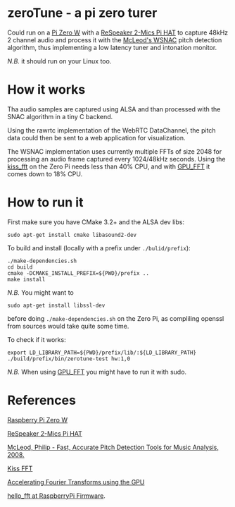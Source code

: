 # zeroTune - a pi zero turer

Could run on a [Pi Zero W] with a 
[ReSpeaker 2-Mics Pi HAT]
to capture 48kHz 2 channel audio and process it
with the [McLeod's WSNAC] pitch detection algorithm, 
thus implementing a low latency tuner and intonation
monitor.

*N.B.* it should run on your Linux too.

# How it works
Tha audio samples are captured using ALSA and than
processed with the SNAC algorithm in a tiny C backend.

Using the rawrtc implementation of the WebRTC DataChannel,
the pitch data could then be sent to a web application
for visualization.

The WSNAC implementation uses currently multiple FFTs
of size 2048 for processing an audio frame captured 
every 1024/48kHz seconds. 
Using the [kiss_fft] on the Zero Pi needs less than 40% CPU,
and with [GPU_FFT] it comes down to 18% CPU.

# How to run it
First make sure you have CMake 3.2+ and the ALSA dev libs:

    sudo apt-get install cmake libasound2-dev

To build and install (locally with a prefix under `./bulid/prefix`):

	./make-dependencies.sh
	cd build
	cmake -DCMAKE_INSTALL_PREFIX=${PWD}/prefix ..
	make install

*N.B.* You might want to

    sudo apt-get install libssl-dev
	
before doing `./make-dependencies.sh` on the Zero Pi, as compliling openssl from sources would take quite some time.

To check if it works:	

	export LD_LIBRARY_PATH=${PWD}/prefix/lib/:${LD_LIBRARY_PATH}
	./build/prefix/bin/zerotune-test hw:1,0

*N.B.* When using [GPU_FFT] you might have to run it with sudo.
	

# References
[Pi Zero W]: https://en.wikipedia.org/wiki/Raspberry_Pi#Pi_Zero
[ReSpeaker 2-Mics Pi HAT]: http://wiki.seeedstudio.com/ReSpeaker_2_Mics_Pi_HAT/
[McLeod's WSNAC]: http://www.cs.otago.ac.nz/research/publications/oucs-2008-03.pdf 
[kiss_fft]: https://sourceforge.net/projects/kissfft/
[GPU_FFT]: http://www.aholme.co.uk/GPU_FFT/Main.htm

[Raspberry Pi Zero W](https://en.wikipedia.org/wiki/Raspberry_Pi#Pi_Zero)

[ReSpeaker 2-Mics Pi HAT](http://wiki.seeedstudio.com/ReSpeaker_2_Mics_Pi_HAT/)

[McLeod, Philip - Fast, Accurate Pitch Detection Tools for Music Analysis, 2008.](http://www.cs.otago.ac.nz/research/publications/oucs-2008-03.pdf)

[Kiss FFT](https://sourceforge.net/projects/kissfft/)

[Accelerating Fourier Transforms using the GPU](https://www.raspberrypi.org/blog/accelerating-fourier-transforms-using-the-gpu/)

[hello_fft at RaspberryPi Firmware](https://github.com/raspberrypi/firmware/blob/master/opt/vc/src/hello_pi/hello_fft/gpu_fft.txt).


